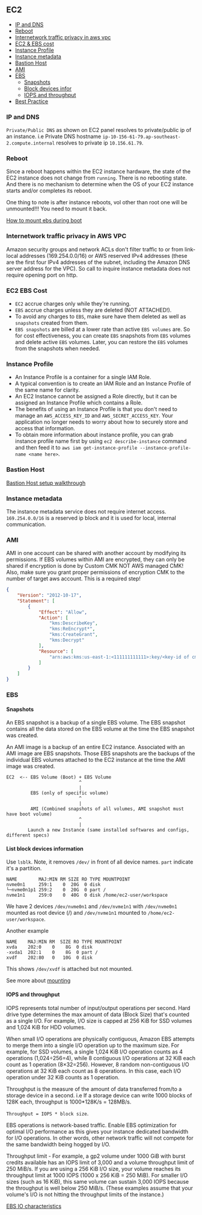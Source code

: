 ## EC2

- [IP and DNS](#ip-and-dns)
- [Reboot](#reboot)
- [Internetwork traffic privacy in aws vpc](#internetwork-traffic-privacy-in-aws-vpc)
- [EC2 & EBS cost](#ec2_ebs_cost)
- [Instance Profile](#instance-profile)
- [Instance metadata](#instance-metadata)
- [Bastion Host](#bastion-host)
- [AMI](#ami)
- [EBS](#ebs)
    - [Snapshots](#snapshots)
    - [Block devices infor](#block-devices-infor)
    - [IOPS and throughput](#iops-and-throughput)
- [Best Practice](#best-practice)

### IP and DNS

`Private/Public DNS` as shown on EC2 panel resolves to private/public ip of an instance.
i.e Private DNS hostname `ip-10-156-61-79.ap-southeast-2.compute.internal` resolves to private ip `10.156.61.79`.

### Reboot

Since a reboot happens within the EC2 instance hardware, the state of the EC2 instance does not change from `running`. There is no rebooting state. And there is no mechanism to determine when the OS of your EC2 instance starts and/or completes its reboot.

One thing to note is after instance reboots, vol other than root one will be unmounted!!! You need to mount it back.

[How to mount ebs during boot](https://docs.aws.amazon.com/AWSEC2/latest/UserGuide/ebs-using-volumes.html)

### Internetwork traffic privacy in AWS VPC
Amazon security groups and network ACLs don't filter traffic to or from link-local addresses (169.254.0.0/16) or AWS reserved IPv4 addresses (these are the first four IPv4 addresses of the subnet, including the Amazon DNS server address for the VPC). So call to inquire instance metadata does not require
opening port on http.

### EC2 EBS Cost

- `EC2` accrue charges only while they're running.
- `EBS` accrue charges unless they are deleted (NOT ATTACHED!).
- To avoid any charges to `EBS`, make sure have them deleted as well as `snapshots` created from them.
- `EBS snapshots` are billed at a lower rate than active `EBS volumes` are. So for cost effectiveness, you can create `EBS` snapshots from `EBS` volumes and delete active `EBS` volumes. Later, you can restore the `EBS` volumes from the snapshots when needed.

### Instance Profile

- An Instance Profile is a container for a single IAM Role.
- A typical convention is to create an IAM Role and an Instance Profile of the same name for clarity.
- An EC2 Instance cannot be assigned a Role directly, but it can be assigned an Instance Profile which contains a Role.
- The benefits of using an Instance Profile is that you don't need to manage an `AWS_ACCESS_KEY_ID` and `AWS_SECRET_ACCESS_KEY`. Your application no longer needs to worry about how to securely store and access that information.
- To obtain more information about instance profile, you can grab instance profile name first by using `ec2 describe-instance` command and then feed it to `aws iam get-instance-profile --instance-profile-name <name here>`.

### Bastion Host

[Bastion Host setup walkthrough](https://vaughanj10.github.io/creating-a-bastion-host-for-aws/)

### Instance metadata

The instance metadata service does not require internet access. `169.254.0.0/16` is a reserved ip block and it is used for local, internal communication.

### AMI

AMI in one account can be shared with another account by modifying its permissions. If EBS volumes within AMI are encrypted, they can only be shared if encryption is done by Custom CMK NOT AWS managed CMK! Also, make sure you grant proper permissions of encryption CMK to the number of target aws account. This is a required step!

```json
{
    "Version": "2012-10-17",
    "Statement": [
        {
            "Effect": "Allow",
            "Action": [
                "kms:DescribeKey",
                "kms:ReEncrypt*",
                "kms:CreateGrant",
                "kms:Decrypt"
            ],
            "Resource": [
                "arn:aws:kms:us-east-1:<111111111111>:key/<key-id of cmkSource>"
            ]                                                    
        }
    ]
}
```

### EBS

#### Snapshots

An EBS snapshot is a backup of a single EBS volume. The EBS snapshot contains all the data stored on the EBS volume at the time the EBS snapshot was created.

An AMI image is a backup of an entire EC2 instance. Associated with an AMI image are EBS snapshots. Those EBS snapshots are the backups of the individual EBS volumes attached to the EC2 instance at the time the AMI image was created.

```
EC2  <-- EBS Volume (Boot) + EBS Volume
                           ^
                           |
         EBS (only of specific volume)
                           ^
                           |
         AMI (Combined snapshots of all volumes, AMI snapshot must have boot volume)
                           ^
                           |
        Launch a new Instance (same installed softwares and configs, different specs)
```

#### List block devices information

Use `lsblk`. Note, it removes `/dev/` in front of all device names.
`part` indicate it's a partition.

```shell
NAME        MAJ:MIN RM SIZE RO TYPE MOUNTPOINT
nvme0n1     259:1    0  20G  0 disk
└─nvme0n1p1 259:2    0  20G  0 part /
nvme1n1     259:0    0  40G  0 disk /home/ec2-user/workspace
```

We have 2 devices `/dev/nvme0n1` and `/dev/nvme1n1` with `/dev/nvme0n1` mounted as root device (/) and `/dev/nvme1n1` mounted to `/home/ec2-user/workspace`.

Another example
```shell
NAME    MAJ:MIN RM  SIZE RO TYPE MOUNTPOINT
xvda    202:0    0    8G  0 disk
-xvda1  202:1    0    8G  0 part /
xvdf    202:80   0   10G  0 disk
```
This shows `/dev/xvdf` is attached but not mounted.

See more about [mounting](https://gist.github.com/DavidHe1127/7b038d9901ac285af1486f9cc3485ecd)

#### IOPS and throughput

IOPS represents total number of input/output operations per second. Hard drive type determines the max amount of data (Block Size) that's counted as a single I/O. For example, I/O size is capped at 256 KiB for SSD volumes and 1,024 KiB for HDD volumes.

When small I/O operations are physically contiguous, Amazon EBS attempts to merge them into a single I/O operation up to the maximum size. For example, for SSD volumes, a single 1,024 KiB I/O operation counts as 4 operations (1,024÷256=4), while 8 contiguous I/O operations at 32 KiB each count as 1 operation (8×32=256). However, 8 random non-contiguous I/O operations at 32 KiB each count as 8 operations. In this case, each I/O operation under 32 KiB counts as 1 operation.

Throughput is the measure of the amount of data transferred from/to a storage device in a second. i.e If a storage device can write 1000 blocks of 128K each, throughput is 1000*128K/s = 128MB/s.

`Throughput = IOPS * block size`.

EBS operations is network-based traffic. Enable EBS optimization for optimal I/O performance as this gives your instance dedicated bandwidth for I/O operations. In other words, other network traffic will not compete for the same bandwidth being hogged by I/O.

Throughput limit - For example, a gp2 volume under 1000 GiB with burst credits available has an IOPS limit of 3,000 and a volume throughput limit of 250 MiB/s. If you are using a 256 KiB I/O size, your volume reaches its throughput limit at 1000 IOPS (1000 x 256 KiB = 250 MiB). For smaller I/O sizes (such as 16 KiB), this same volume can sustain 3,000 IOPS because the throughput is well below 250 MiB/s. (These examples assume that your volume's I/O is not hitting the throughput limits of the instance.)

[EBS IO characteristics](https://docs.aws.amazon.com/AWSEC2/latest/UserGuide/ebs-io-characteristics.html)







